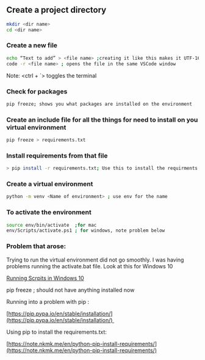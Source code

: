 ## Create a project directory
```bash
mkdir <dir name>
cd <dir name>
```


### Create a new file
```bash
echo “Text to add” > <file name> ;creating it like this makes it UTF-16 and gives errors. Find the correct way
code -r <file name> ; opens the file in the same VSCode window
```
  

Note: <ctrl + `> toggles the terminal

  

### Check for packages
```bash
pip freeze; shows you what packages are installed on the environment
```

  

### Create an include file for all the things for need to install on you virtual environment
```bash
pip freeze > requirements.txt
```
### Install requirements from that file
```bash
> pip install -r requirements.txt; Use this to install the requirments.txt
```
  
  

### Create a virtual environment
```bash
python -m venv <Name of environment> ; use env for the name
```
  

### To activate the environment
```bash
source env/bin/activate  ;for mac
env/Scripts/activate.ps1 ; for windows, note problem below
```
  

### Problem that arose:

Trying to run the virtual environment did not go smoothly. I was having problems running the activate.bat file. Look at this for Windows 10

[Running Scrpits in Windows 10](https://docs.google.com/document/d/1F7Lpxx5rR8hs4g8l0qAd7dM6wWGzoTXKtiEt7imMbLI/edit)

  

pip freeze ; should not have anything installed now

  
  

Running into a problem with pip :

[https://pip.pypa.io/en/stable/installation/](https://pip.pypa.io/en/stable/installation/) 

  

Using pip to install the requirements.txt:

[https://note.nkmk.me/en/python-pip-install-requirements/](https://note.nkmk.me/en/python-pip-install-requirements/)